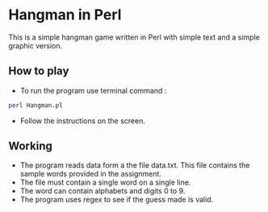 # Hangman in Perl
This is a simple hangman game written in Perl with simple text and a simple graphic version.

## How to play
- To run the program use terminal command : 
```bash
perl Hangman.pl
```
- Follow the instructions on the screen.

## Working
- The program reads data form a the file data.txt. This file contains the sample words provided in the assignment.
- The file must contain a single word on a single line.
- The word can contain alphabets and digits 0 to 9.
- The program uses regex to see if the guess made is valid.

